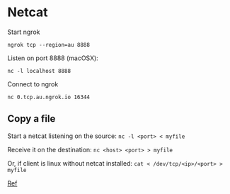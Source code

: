 # Netcat

Start ngrok

```
ngrok tcp --region=au 8888
```

Listen on port 8888 (macOSX):

```
nc -l localhost 8888
```

Connect to ngrok

```
nc 0.tcp.au.ngrok.io 16344
```

## Copy a file

Start a netcat listening on the source:
`nc -l <port> < myfile`

Receive it on the destination:
`nc <host> <port> > myfile`

Or, if client is linux without netcat installed:
`cat < /dev/tcp/<ip>/<port> > myfile`

[Ref](http://unix.stackexchange.com/questions/49936/dev-tcp-listen-instead-of-nc-listen)
